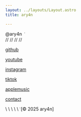 ```yaml
---
layout: ../layouts/Layout.astro
title: ary4n

---
```

<!-- Markdown Preview - https://dillinger.io/ -->
@ary4n
 ݁      
// // // //

[github](https://github.com/ar4yn)

[youtube](https://www.youtube.com/@ar4yn)

[instagram](https://www.instagram.com/ar4yn_/)

[tiktok](https://www.tiktok.com/@24h0m)

[applemusic](https://music.apple.com/profile/mzj)

[contact](/contact)
‎

\\ \\ \\ \\ \\
 ݁ 
[© 2025 ary4n]
